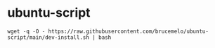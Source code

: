 # ubuntu-script

` wget -q -O - https://raw.githubusercontent.com/brucemelo/ubuntu-script/main/dev-install.sh | bash ` 
